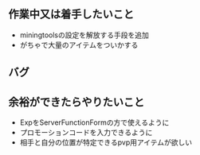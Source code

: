 ## 作業中又は着手したいこと

* miningtoolsの設定を解放する手段を追加
* がちゃで大量のアイテムをついかする

## バグ
## 余裕ができたらやりたいこと

* ExpをServerFunctionFormの方で使えるように
* プロモーションコードを入力できるように
* 相手と自分の位置が特定できるpvp用アイテムが欲しい
